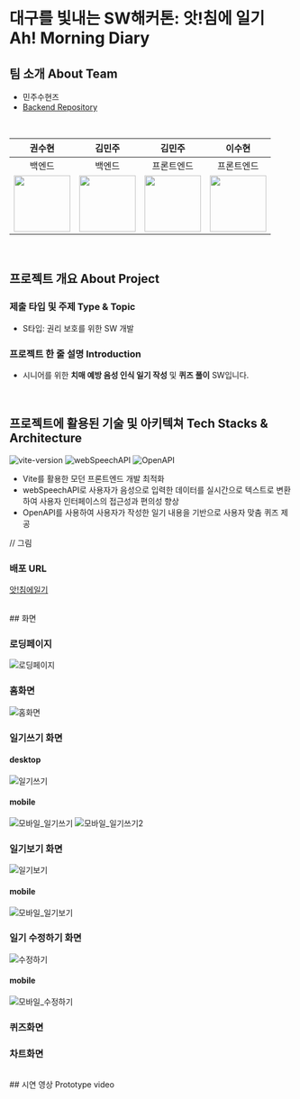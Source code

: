 # 대구를 빛내는 SW해커톤: 앗!침에 일기 Ah! Morning Diary

## 팀 소개 About Team
- 민주수현즈
- [Backend Repository](https://github.com/Ah-MorningDiary/Ah-MorningDiary-backend)
<br>

| 권수현 | 김민주 | 김민주 | 이수현 |
|:-----: | :-----: | :-----: | :-----: |
| 백엔드 | 백엔드 | 프론트엔드 | 프론트엔드 |
| [<img src="https://github.com/kwonssshyeon.png" width="100px">](https://github.com/kwonssshyeon) | [<img src="https://github.com/minju26.png" width="100px">](https://github.com/minju26) | [<img src="https://github.com/joojjang.png" width="100px">](https://github.com/joojjang) | [<img src="https://github.com/DingX2.png" width="100px">](https://github.com/DingX2) | 
<br>

## 프로젝트 개요 About Project
### 제출 타입 및 주제 Type & Topic
  - S타입: 권리 보호를 위한 SW 개발
 
### 프로젝트 한 줄 설명 Introduction
  - 시니어를 위한 **치매 예방 음성 인식 일기 작성** 및 **퀴즈 풀이** SW입니다.
<br>

## 프로젝트에 활용된 기술 및 아키텍쳐 Tech Stacks & Architecture
![vite-version](https://img.shields.io/badge/vite-4.4.9-646CFF?logo=vite)
![webSpeechAPI](https://img.shields.io/badge/webSpeechAPI-61DAFB?logo=mdnwebdocs)
![OpenAPI](https://img.shields.io/badge/openAPI-3.5.turbo-181717?logo=openAPI)
- Vite를 활용한 모던 프론트엔드 개발 최적화
- webSpeechAPI로 사용자가 음성으로 입력한 데이터를 실시간으로 텍스트로 변환하여 사용자 인터페이스의 접근성과 편의성 향상
- OpenAPI를 사용하여 사용자가 작성한 일기 내용을 기반으로 사용자 맞춤 퀴즈 제공

// 그림
<br>

### 배포 URL
[앗!침에일기](https://ah-diarymorning.netlify.app/)


<br>
## 화면 

### 로딩페이지
![로딩페이지](https://github.com/Ah-MorningDiary/.github/assets/96682768/aa59c159-878f-46c8-8176-79b08ad33903)

### 홈화면
![홈화면](https://github.com/Ah-MorningDiary/.github/assets/96682768/02279efa-bf1c-43c8-b098-272f29933c90)


### 일기쓰기 화면
#### desktop
![일기쓰기](https://github.com/Ah-MorningDiary/.github/assets/96682768/919fc436-6f3d-426e-a4a7-5ae2f123891e)


#### mobile
![모바일_일기쓰기](https://github.com/Ah-MorningDiary/.github/assets/96682768/b4990cfe-23b0-4a04-aadd-35704088bf78)
![모바일_일기쓰기2](https://github.com/Ah-MorningDiary/.github/assets/96682768/8b39f992-72ab-4e55-9958-aae5decf0334)




### 일기보기 화면
![일기보기](https://github.com/Ah-MorningDiary/.github/assets/96682768/ee2efef0-bc63-44b0-9bc2-fde5a98c5a1e)

#### mobile
![모바일_일기보기](https://github.com/Ah-MorningDiary/.github/assets/96682768/dd545549-f553-48fa-815d-a475170cca0d)


### 일기 수정하기 화면
![수정하기](https://github.com/Ah-MorningDiary/.github/assets/96682768/843d44c9-daba-4c32-b529-ad2e6854f81e)

#### mobile
![모바일_수정하기](https://github.com/Ah-MorningDiary/.github/assets/96682768/4c129cd0-391c-4fb1-83c4-ef3b1462373f)


### 퀴즈화면

### 차트화면


<br>
## 시연 영상 Prototype video
